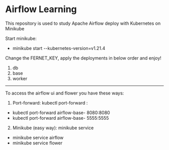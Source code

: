 # Airflow Learning
This repository is used to study Apache Airflow deploy with Kubernetes on Minikube

Start minikube:
- minikube start --kubernetes-version=v1.21.4

Change the FERNET_KEY, apply the deployments in below order and enjoy!
1) db
2) base
3) worker

---------------------------------------------------------------------------------------------

To access the airflow ui and flower you have these ways:
1) Port-forward:
kubectl port-forward <podName> <localPort>:<remotePort>
- kubectl port-forward airflow-base-<hash> 8080:8080
- kubectl port-forward airflow-base-<hash> 5555:5555

2) Minikube (easy way): 
minikube service <serviceName>
- minikube service airflow
- minikube service flower

